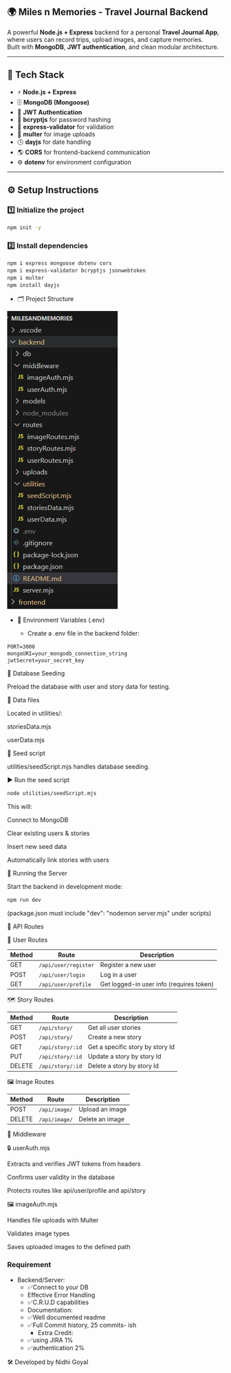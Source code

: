 ## 🌍 Miles n Memories - Travel Journal Backend

A powerful **Node.js + Express** backend for a personal **Travel Journal App**, where users can record trips, upload images, and capture memories.  
Built with **MongoDB**, **JWT authentication**, and clean modular architecture.

---

## 🧰 Tech Stack

- ⚡ **Node.js + Express**
- 🗄️ **MongoDB (Mongoose)**
- 🔐 **JWT Authentication**
- 🧱 **bcryptjs** for password hashing
- 🧾 **express-validator** for validation
- 📸 **multer** for image uploads
- 🕓 **dayjs** for date handling
- 🌎 **CORS** for frontend-backend communication
- ⚙️ **dotenv** for environment configuration

---

## ⚙️ Setup Instructions

### 1️⃣ Initialize the project

```bash
npm init -y

```

### 2️⃣ Install dependencies

```bash
npm i express mongoose dotenv cors
npm i express-validator bcryptjs jsonwebtoken
npm i multer
npm install dayjs

```
- 🗂️ Project Structure

![alt text](<Screenshot 2025-10-17 155941.png>)



- 🔑 Environment Variables (.env)

    - Create a .env file in the backend folder:

```
PORT=3000
mongoURI=your_mongodb_connection_string
jwtSecret=your_secret_key

```
🌱 Database Seeding

Preload the database with user and story data for testing.

🧾 Data files

Located in utilities/:

storiesData.mjs

userData.mjs

🌿 Seed script

utilities/seedScript.mjs handles database seeding.

▶️ Run the seed script

```bash
node utilities/seedScript.mjs
```
This will:

Connect to MongoDB

Clear existing users & stories

Insert new seed data

Automatically link stories with users

🚀 Running the Server

Start the backend in development mode:

```bash
npm run dev
```

(package.json must include "dev": "nodemon server.mjs" under scripts)

🔐 API Routes

👤 User Routes

| Method | Route                  | Description                          | 
| ------ | -----------------------| -------------------------------------|
| GET    | `/api/user/register`   | Register a new user                  |                              
| POST   | `/api/user/login`      | Log in a user                        |                              
| GET    | `/api/user/profile`    | Get logged-in user info (requires token)|                             


🗺️ Story Routes

| Method | Route                  | Description                         | 
| ------ | -----------------------| ------------------------------------|
| GET    | `/api/story/`          | Get all user stories                |                              
| POST   | `/api/story/`          | Create a new story                  |                              
| GET    | `/api/story/:id`       | Get a specific story by story Id    |                              
| PUT    | `/api/story/:id`       | Update a story by story Id          |                              
| DELETE | `/api/story/:id`       | Delete a story by story Id          |                              


🖼️ Image Routes

| Method | Route                  | Description                          | 
| ------ | -----------------------| -------------------------------------|
| POST   | `/api/image/`          | Upload an image                      |                              
| DELETE | `/api/image/`          | Delete an image                      |                              


🧱 Middleware

🔒 userAuth.mjs

Extracts and verifies JWT tokens from headers

Confirms user validity in the database

Protects routes like api/user/profile and api/story

🖼️ imageAuth.mjs

Handles file uploads with Multer

Validates image types

Saves uploaded images to the defined path

### Requirement

- Backend/Server:
    - ✅Connect to your DB
    - Effective Error Handling
    - ✅C.R.U.D capabilities
    - Documentation:
    - ✅Well documented readme
    - ✅Full Commit history, 25 commits- ish
        - Extra Credit:
    - ✅using JIRA  1%
    - ✅authentication 2%


🛠️ Developed by Nidhi Goyal


